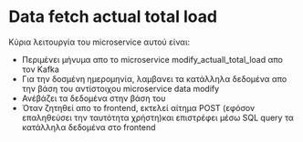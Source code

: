 # Data fetch actual total load

Κύρια λειτουργία του microservice αυτού είναι:

- Περιμένει μήνυμα απο το microservice modify_actuall_total_load απο τον Kafka
- Για την δοσμένη ημερομηνία, λαμβανει τα κατάλληλα δεδομένα απο την βάση του αντίστοιχου microservice data modify
- Ανέβάζει τα δεδομένα στην βάση του
- Όταν ζητηθεί απο το frontend, εκτελεί αίτημα POST (εφόσον επαληθεύσει την ταυτότητα χρήστη)και επιστρέφει μέσω SQL query τα κατάλληλα δεδομένα στο frontend
